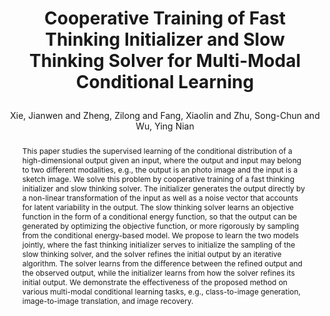 ---
layout: pub
type: journal
key: xie2021cooperative
title: >
    Cooperative Training of Fast Thinking Initializer and Slow Thinking Solver for Multi-Modal Conditional Learning
author: Xie, Jianwen and Zheng, Zilong and Fang, Xiaolin and Zhu, Song-Chun and Wu, Ying Nian
equalauthor: Xie, Jianwen and Zheng, Zilong
pdf: 3DDescriptorNet/3DGConvNet_pami.pdf
abbr: TPAMI
arxiv: https://arxiv.org/pdf/1902.02812.pdf
journal: IEEE Transactions on Pattern Analysis and Machine Intelligence (TPAMI)
year: 2021
abstract: >
    This paper studies the supervised learning of the conditional distribution of a high-dimensional output given an input, where the output and input may belong to two different modalities, e.g., the output is an photo image and the input is a sketch image. We solve this problem by cooperative training of a fast thinking initializer and slow thinking solver. The initializer generates the output directly by a non-linear transformation of the input as well as a noise vector that accounts for latent variability in the output. The slow thinking solver learns an objective function in the form of a conditional energy function, so that the output can be generated by optimizing the objective function, or more rigorously by sampling from the conditional energy-based model. We propose to learn the two models jointly, where the fast thinking initializer serves to initialize the sampling of the slow thinking solver, and the solver refines the initial output by an iterative algorithm. The solver learns from the difference between the refined output and the observed output, while the initializer learns from how the solver refines its initial output. We demonstrate the effectiveness of the proposed method on various multi-modal conditional learning tasks, e.g., class-to-image generation, image-to-image translation, and image recovery.
bibtex: >
    @article{xie2021cooperative,
        title={Cooperative Training of Fast Thinking Initializer and Slow Thinking Solver for Multi-Modal Conditional Learning},
        author={Xie, Jianwen and Zheng, Zilong and Fang, Xiaolin and Zhu, Song-Chun and Wu, Ying Nian},
        journal={IEEE Transactions on Pattern Analysis and Machine Intelligence (TPAMI)},
        abbr={TPAMI},
        year={2021}
    }
---